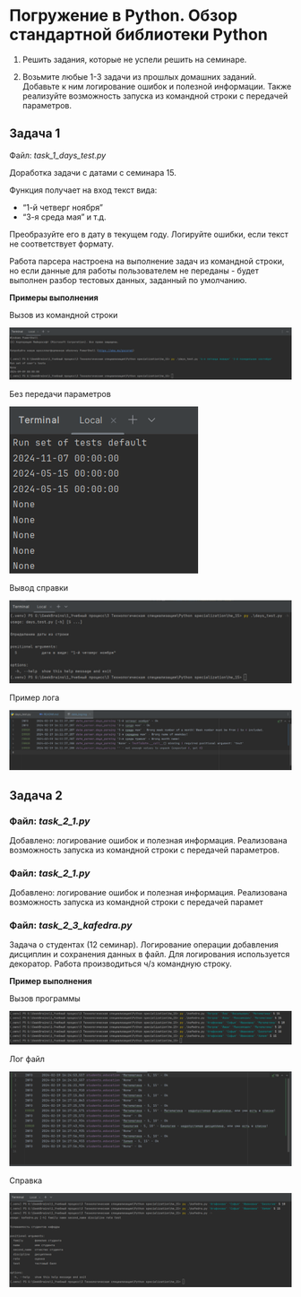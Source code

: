 # Погружение в Python. Обзор стандартной библиотеки Python

1. Решить задания, которые не успели решить на семинаре.


2. Возьмите любые 1-3 задачи из прошлых домашних заданий.
   Добавьте к ним логирование ошибок и полезной информации.
   Также реализуйте возможность запуска из командной строки с передачей параметров.

## Задача 1

Файл: *task_1_days_test.py*

Доработка задачи с датами с семинара 15.

Функция получает на вход текст вида:

+ “1-й четверг ноября”
+ “3-я среда мая” и т.д.

Преобразуйте его в дату в текущем году. Логируйте ошибки, если текст не соответствует формату.

Работа парсера настроена на выполнение задач из командной строки, но если данные для работы
пользователем не переданы - будет выполнен разбор тестовых данных, заданный по умолчанию.

**Примеры выполнения**

Вызов из командной строки

![img.png](img/png_01.png)

Без передачи параметров

![img_1.png](img/png_02.png)

Вывод справки

![img.png](img/png_03.png)

Пример лога

![img.png](img/png_04.png)

## Задача 2

### Файл: *task_2_1.py*

Добавлено: логирование ошибок и полезная информация.
Реализована возможность запуска из командной строки с передачей параметров.

### Файл: *task_2_1.py*

Добавлено: логирование ошибок и полезная информация.
Реализована возможность запуска из командной строки с передачей парамет

### Файл: *task_2_3_kafedra.py*

Задача о студентах (12 семинар). Логирование операции добавления дисциплин и сохранения данных в файл.
Для логирования используется декоратор. Работа производиться ч/з командную строку.

**Пример выполнения**

Вызов программы

![img.png](img/png_05.png)

Лог файл

![img.png](img/png_06.png)

Справка

![img_1.png](img/png_07.png)